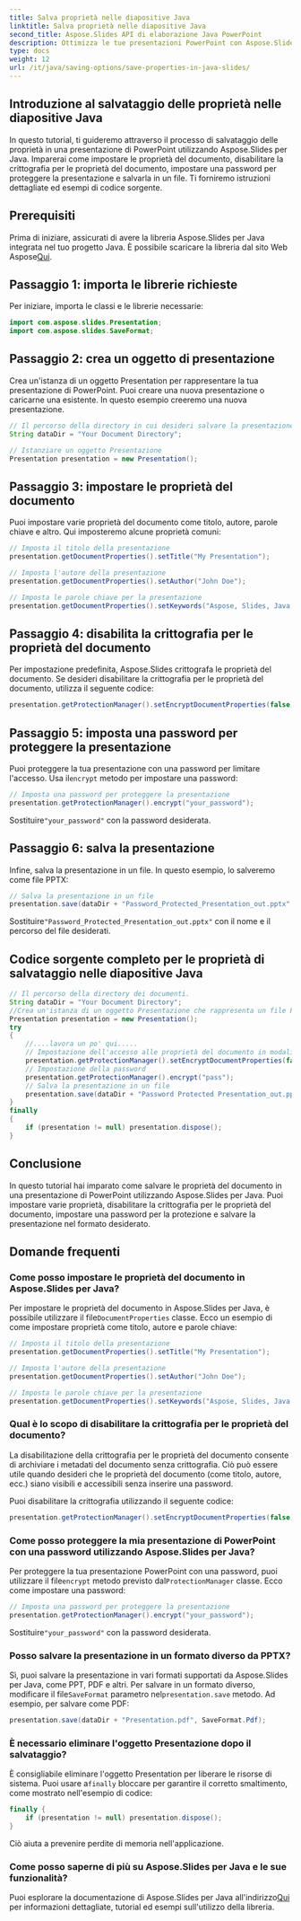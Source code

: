 ```yaml
---
title: Salva proprietà nelle diapositive Java
linktitle: Salva proprietà nelle diapositive Java
second_title: Aspose.Slides API di elaborazione Java PowerPoint
description: Ottimizza le tue presentazioni PowerPoint con Aspose.Slides per Java. Impara a impostare proprietà, disabilitare la crittografia, aggiungere la protezione tramite password e salvare senza sforzo.
type: docs
weight: 12
url: /it/java/saving-options/save-properties-in-java-slides/
---
```


## Introduzione al salvataggio delle proprietà nelle diapositive Java

In questo tutorial, ti guideremo attraverso il processo di salvataggio delle proprietà in una presentazione di PowerPoint utilizzando Aspose.Slides per Java. Imparerai come impostare le proprietà del documento, disabilitare la crittografia per le proprietà del documento, impostare una password per proteggere la presentazione e salvarla in un file. Ti forniremo istruzioni dettagliate ed esempi di codice sorgente.

## Prerequisiti

 Prima di iniziare, assicurati di avere la libreria Aspose.Slides per Java integrata nel tuo progetto Java. È possibile scaricare la libreria dal sito Web Aspose[Qui](https://downloads.aspose.com/slides/java).

## Passaggio 1: importa le librerie richieste

Per iniziare, importa le classi e le librerie necessarie:

```java
import com.aspose.slides.Presentation;
import com.aspose.slides.SaveFormat;
```

## Passaggio 2: crea un oggetto di presentazione

Crea un'istanza di un oggetto Presentation per rappresentare la tua presentazione di PowerPoint. Puoi creare una nuova presentazione o caricarne una esistente. In questo esempio creeremo una nuova presentazione.

```java
// Il percorso della directory in cui desideri salvare la presentazione
String dataDir = "Your Document Directory";

// Istanziare un oggetto Presentazione
Presentation presentation = new Presentation();
```

## Passaggio 3: impostare le proprietà del documento

Puoi impostare varie proprietà del documento come titolo, autore, parole chiave e altro. Qui imposteremo alcune proprietà comuni:

```java
// Imposta il titolo della presentazione
presentation.getDocumentProperties().setTitle("My Presentation");

// Imposta l'autore della presentazione
presentation.getDocumentProperties().setAuthor("John Doe");

// Imposta le parole chiave per la presentazione
presentation.getDocumentProperties().setKeywords("Aspose, Slides, Java, Tutorial");
```

## Passaggio 4: disabilita la crittografia per le proprietà del documento

Per impostazione predefinita, Aspose.Slides crittografa le proprietà del documento. Se desideri disabilitare la crittografia per le proprietà del documento, utilizza il seguente codice:

```java
presentation.getProtectionManager().setEncryptDocumentProperties(false);
```

## Passaggio 5: imposta una password per proteggere la presentazione

 Puoi proteggere la tua presentazione con una password per limitare l'accesso. Usa il`encrypt` metodo per impostare una password:

```java
// Imposta una password per proteggere la presentazione
presentation.getProtectionManager().encrypt("your_password");
```

 Sostituire`"your_password"` con la password desiderata.

## Passaggio 6: salva la presentazione

Infine, salva la presentazione in un file. In questo esempio, lo salveremo come file PPTX:

```java
// Salva la presentazione in un file
presentation.save(dataDir + "Password_Protected_Presentation_out.pptx", SaveFormat.Pptx);
```

 Sostituire`"Password_Protected_Presentation_out.pptx"` con il nome e il percorso del file desiderati.

## Codice sorgente completo per le proprietà di salvataggio nelle diapositive Java

```java
// Il percorso della directory dei documenti.
String dataDir = "Your Document Directory";
//Crea un'istanza di un oggetto Presentazione che rappresenta un file PPT
Presentation presentation = new Presentation();
try
{
	//....lavora un po' qui.....
	// Impostazione dell'accesso alle proprietà del documento in modalità protetta da password
	presentation.getProtectionManager().setEncryptDocumentProperties(false);
	// Impostazione della password
	presentation.getProtectionManager().encrypt("pass");
	// Salva la presentazione in un file
	presentation.save(dataDir + "Password Protected Presentation_out.pptx", SaveFormat.Pptx);
}
finally
{
	if (presentation != null) presentation.dispose();
}
```

## Conclusione

In questo tutorial hai imparato come salvare le proprietà del documento in una presentazione di PowerPoint utilizzando Aspose.Slides per Java. Puoi impostare varie proprietà, disabilitare la crittografia per le proprietà del documento, impostare una password per la protezione e salvare la presentazione nel formato desiderato.

## Domande frequenti

### Come posso impostare le proprietà del documento in Aspose.Slides per Java?

 Per impostare le proprietà del documento in Aspose.Slides per Java, è possibile utilizzare il file`DocumentProperties` classe. Ecco un esempio di come impostare proprietà come titolo, autore e parole chiave:

```java
// Imposta il titolo della presentazione
presentation.getDocumentProperties().setTitle("My Presentation");

// Imposta l'autore della presentazione
presentation.getDocumentProperties().setAuthor("John Doe");

// Imposta le parole chiave per la presentazione
presentation.getDocumentProperties().setKeywords("Aspose, Slides, Java, Tutorial");
```

### Qual è lo scopo di disabilitare la crittografia per le proprietà del documento?

La disabilitazione della crittografia per le proprietà del documento consente di archiviare i metadati del documento senza crittografia. Ciò può essere utile quando desideri che le proprietà del documento (come titolo, autore, ecc.) siano visibili e accessibili senza inserire una password.

Puoi disabilitare la crittografia utilizzando il seguente codice:

```java
presentation.getProtectionManager().setEncryptDocumentProperties(false);
```

### Come posso proteggere la mia presentazione di PowerPoint con una password utilizzando Aspose.Slides per Java?

Per proteggere la tua presentazione PowerPoint con una password, puoi utilizzare il file`encrypt` metodo previsto dal`ProtectionManager` classe. Ecco come impostare una password:

```java
// Imposta una password per proteggere la presentazione
presentation.getProtectionManager().encrypt("your_password");
```

 Sostituire`"your_password"` con la password desiderata.

### Posso salvare la presentazione in un formato diverso da PPTX?

 Sì, puoi salvare la presentazione in vari formati supportati da Aspose.Slides per Java, come PPT, PDF e altri. Per salvare in un formato diverso, modificare il file`SaveFormat` parametro nel`presentation.save` metodo. Ad esempio, per salvare come PDF:

```java
presentation.save(dataDir + "Presentation.pdf", SaveFormat.Pdf);
```

### È necessario eliminare l'oggetto Presentazione dopo il salvataggio?

 È consigliabile eliminare l'oggetto Presentation per liberare le risorse di sistema. Puoi usare a`finally` bloccare per garantire il corretto smaltimento, come mostrato nell'esempio di codice:

```java
finally {
    if (presentation != null) presentation.dispose();
}
```

Ciò aiuta a prevenire perdite di memoria nell'applicazione.

### Come posso saperne di più su Aspose.Slides per Java e le sue funzionalità?

 Puoi esplorare la documentazione di Aspose.Slides per Java all'indirizzo[Qui](https://docs.aspose.com/slides/java/) per informazioni dettagliate, tutorial ed esempi sull'utilizzo della libreria.
